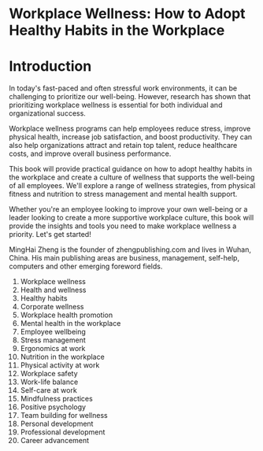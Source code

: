 # Workplace Wellness: How to Adopt Healthy Habits in the Workplace

# Introduction

In today's fast-paced and often stressful work environments, it can be challenging to prioritize our well-being. However, research has shown that prioritizing workplace wellness is essential for both individual and organizational success.

Workplace wellness programs can help employees reduce stress, improve physical health, increase job satisfaction, and boost productivity. They can also help organizations attract and retain top talent, reduce healthcare costs, and improve overall business performance.

This book will provide practical guidance on how to adopt healthy habits in the workplace and create a culture of wellness that supports the well-being of all employees. We'll explore a range of wellness strategies, from physical fitness and nutrition to stress management and mental health support.

Whether you're an employee looking to improve your own well-being or a leader looking to create a more supportive workplace culture, this book will provide the insights and tools you need to make workplace wellness a priority. Let's get started!

MingHai Zheng is the founder of zhengpublishing.com and lives in Wuhan, China. His main publishing areas are business, management, self-help, computers and other emerging foreword fields.



1. Workplace wellness
2. Health and wellness
3. Healthy habits
4. Corporate wellness
5. Workplace health promotion
6. Mental health in the workplace
7. Employee wellbeing
8. Stress management
9. Ergonomics at work
10. Nutrition in the workplace
11. Physical activity at work
12. Workplace safety
13. Work-life balance
14. Self-care at work
15. Mindfulness practices
16. Positive psychology
17. Team building for wellness
18. Personal development
19. Professional development
20. Career advancement

